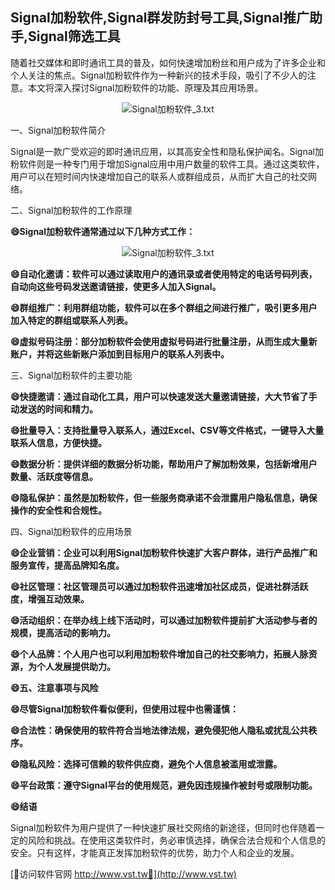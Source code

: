 ## **Signal加粉软件,Signal群发防封号工具,Signal推广助手,Signal筛选工具**

随着社交媒体和即时通讯工具的普及，如何快速增加粉丝和用户成为了许多企业和个人关注的焦点。Signal加粉软件作为一种新兴的技术手段，吸引了不少人的注意。本文将深入探讨Signal加粉软件的功能、原理及其应用场景。

 <center><img src="https://vst.tw/MP4/tuiguang/png/2.png" alt="Signal加粉软件_3.txt"></center>

一、Signal加粉软件简介

Signal是一款广受欢迎的即时通讯应用，以其高安全性和隐私保护闻名。Signal加粉软件则是一种专门用于增加Signal应用中用户数量的软件工具。通过这类软件，用户可以在短时间内快速增加自己的联系人或群组成员，从而扩大自己的社交网络。

二、Signal加粉软件的工作原理

**😄Signal加粉软件通常通过以下几种方式工作：**

 <center><img src="https://vst.tw/MP4/tuiguang/png/1.png" alt="Signal加粉软件_3.txt"></center>

**😄自动化邀请：软件可以通过读取用户的通讯录或者使用特定的电话号码列表，自动向这些号码发送邀请链接，使更多人加入Signal。**

**😄群组推广：利用群组功能，软件可以在多个群组之间进行推广，吸引更多用户加入特定的群组或联系人列表。**

**😄虚拟号码注册：部分加粉软件会使用虚拟号码进行批量注册，从而生成大量新账户，并将这些新账户添加到目标用户的联系人列表中。**

三、Signal加粉软件的主要功能

**😄快捷邀请：通过自动化工具，用户可以快速发送大量邀请链接，大大节省了手动发送的时间和精力。**

**😄批量导入：支持批量导入联系人，通过Excel、CSV等文件格式，一键导入大量联系人信息，方便快捷。**

**😄数据分析：提供详细的数据分析功能，帮助用户了解加粉效果，包括新增用户数量、活跃度等信息。**

**😄隐私保护：虽然是加粉软件，但一些服务商承诺不会泄露用户隐私信息，确保操作的安全性和合规性。**

四、Signal加粉软件的应用场景

**😄企业营销：企业可以利用Signal加粉软件快速扩大客户群体，进行产品推广和服务宣传，提高品牌知名度。**

**😄社区管理：社区管理员可以通过加粉软件迅速增加社区成员，促进社群活跃度，增强互动效果。**

**😄活动组织：在举办线上线下活动时，可以通过加粉软件提前扩大活动参与者的规模，提高活动的影响力。**

**😄个人品牌：个人用户也可以利用加粉软件增加自己的社交影响力，拓展人脉资源，为个人发展提供助力。**

**😄五、注意事项与风险**

**😄尽管Signal加粉软件看似便利，但使用过程中也需谨慎：**

**😄合法性：确保使用的软件符合当地法律法规，避免侵犯他人隐私或扰乱公共秩序。**

**😄隐私风险：选择可信赖的软件供应商，避免个人信息被滥用或泄露。**

**😄平台政策：遵守Signal平台的使用规范，避免因违规操作被封号或限制功能。**

**😄结语**

Signal加粉软件为用户提供了一种快速扩展社交网络的新途径，但同时也伴随着一定的风险和挑战。在使用这类软件时，务必审慎选择，确保合法合规和个人信息的安全。只有这样，才能真正发挥加粉软件的优势，助力个人和企业的发展。


[👻访问软件官网 http://www.vst.tw👻](http://www.vst.tw)
